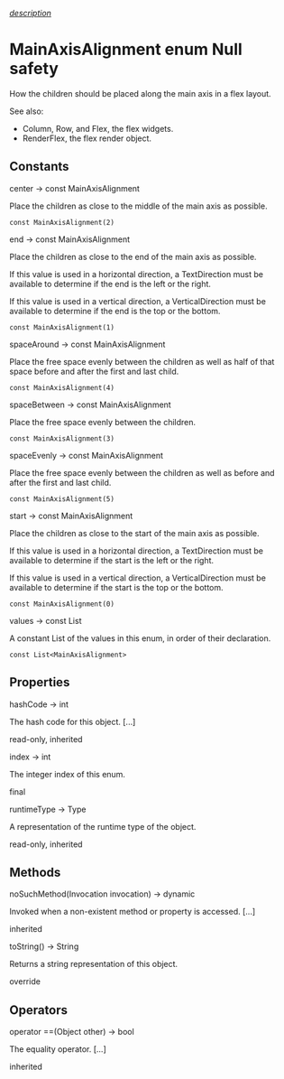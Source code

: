 [*description*][description]

# MainAxisAlignment enum Null safety #

How the children should be placed along the main axis in a flex layout.

See also:

 *  Column, Row, and Flex, the flex widgets.
 *  RenderFlex, the flex render object.

## Constants ##

center → const MainAxisAlignment

Place the children as close to the middle of the main axis as possible.

`const MainAxisAlignment(2)`

end → const MainAxisAlignment

Place the children as close to the end of the main axis as possible.

If this value is used in a horizontal direction, a TextDirection must be available to determine if the end is the left or the right.

If this value is used in a vertical direction, a VerticalDirection must be available to determine if the end is the top or the bottom.

`const MainAxisAlignment(1)`

spaceAround → const MainAxisAlignment

Place the free space evenly between the children as well as half of that space before and after the first and last child.

`const MainAxisAlignment(4)`

spaceBetween → const MainAxisAlignment

Place the free space evenly between the children.

`const MainAxisAlignment(3)`

spaceEvenly → const MainAxisAlignment

Place the free space evenly between the children as well as before and after the first and last child.

`const MainAxisAlignment(5)`

start → const MainAxisAlignment

Place the children as close to the start of the main axis as possible.

If this value is used in a horizontal direction, a TextDirection must be available to determine if the start is the left or the right.

If this value is used in a vertical direction, a VerticalDirection must be available to determine if the start is the top or the bottom.

`const MainAxisAlignment(0)`

values → const List<MainAxisAlignment>

A constant List of the values in this enum, in order of their declaration.

`const List<MainAxisAlignment>`

## Properties ##

hashCode → int

The hash code for this object. \[...\]

read-only, inherited

index → int

The integer index of this enum.

final

runtimeType → Type

A representation of the runtime type of the object.

read-only, inherited

## Methods ##

noSuchMethod(Invocation invocation) → dynamic

Invoked when a non-existent method or property is accessed. \[...\]

inherited

toString() → String

Returns a string representation of this object.

override

## Operators ##

operator ==(Object other) → bool

The equality operator. \[...\]

inherited


[description]: https://github.com/flutter/flutter/blob/master/packages/flutter/lib/src/rendering/flex.dart#L104